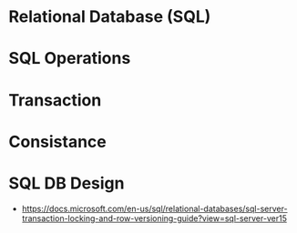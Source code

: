 # Relational Database (SQL)

# SQL Operations

# Transaction

# Consistance

# SQL DB Design



- https://docs.microsoft.com/en-us/sql/relational-databases/sql-server-transaction-locking-and-row-versioning-guide?view=sql-server-ver15
